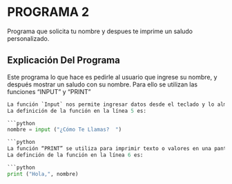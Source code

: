 # PROGRAMA 2
Programa que solicita tu nombre y despues te imprime un saludo personalizado.

## Explicación Del Programa
Este programa lo que hace es pedirle al usuario que ingrese su nombre, y después mostrar un saludo con su nombre. Para ello se utilizan las funciones “INPUT” y “PRINT”  

```python
La función `Input` nos permite ingresar datos desde el teclado y lo almacenarla en una variable, en este caso, la variable “nombre”.
La definición de la función en la línea 5 es:

```python
nombre = input ("¿Cómo Te Llamas?  ")

```python
La función “PRINT” se utiliza para imprimir texto o valores en una pantalla, en este caso, "Hola" y la variable 'nombre'.
La definción de la función en la línea 6 es:

```python
print ("Hola,", nombre)
